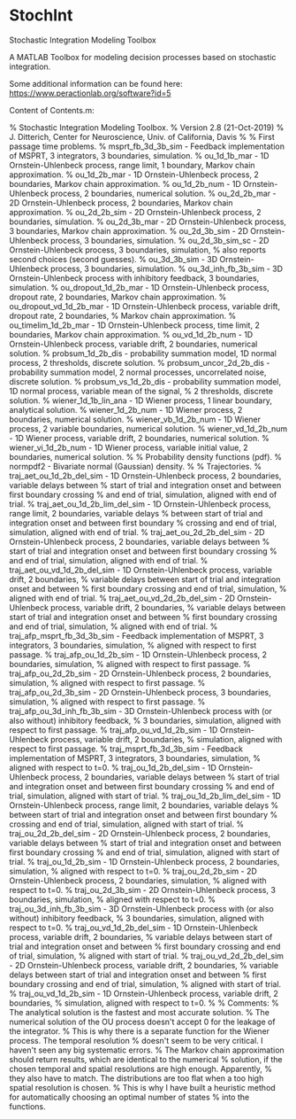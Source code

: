 # StochInt
Stochastic Integration Modeling Toolbox

A MATLAB Toolbox for modeling decision processes based on stochastic integration.

Some additional information can be found here: https://www.peractionlab.org/software?id=5

Content of Contents.m:

% Stochastic Integration Modeling Toolbox.
% Version 2.8 (21-Oct-2019)
% J. Ditterich, Center for Neuroscience, Univ. of California, Davis
%
% First passage time problems.
%   msprt_fb_3d_3b_sim            - Feedback implementation of MSPRT, 3 integrators, 3 boundaries, simulation.
%   ou_1d_1b_mar                  - 1D Ornstein-Uhlenbeck process, range limit, 1 boundary, Markov chain approximation.
%   ou_1d_2b_mar                  - 1D Ornstein-Uhlenbeck process, 2 boundaries, Markov chain approximation.
%   ou_1d_2b_num                  - 1D Ornstein-Uhlenbeck process, 2 boundaries, numerical solution.
%   ou_2d_2b_mar                  - 2D Ornstein-Uhlenbeck process, 2 boundaries, Markov chain approximation.
%   ou_2d_2b_sim                  - 2D Ornstein-Uhlenbeck process, 2 boundaries, simulation.
%   ou_2d_3b_mar                  - 2D Ornstein-Uhlenbeck process, 3 boundaries, Markov chain approximation.
%   ou_2d_3b_sim                  - 2D Ornstein-Uhlenbeck process, 3 boundaries, simulation.
%   ou_2d_3b_sim_sc               - 2D Ornstein-Uhlenbeck process, 3 boundaries, simulation,
%                                   also reports second choices (second guesses).
%   ou_3d_3b_sim                  - 3D Ornstein-Uhlenbeck process, 3 boundaries, simulation.
%   ou_3d_inh_fb_3b_sim           - 3D Ornstein-Uhlenbeck process with inhibitory feedback, 3 boundaries, simulation.
%   ou_dropout_1d_2b_mar          - 1D Ornstein-Uhlenbeck process, dropout rate, 2 boundaries, Markov chain approximation.
%   ou_dropout_vd_1d_2b_mar       - 1D Ornstein-Uhlenbeck process, variable drift, dropout rate, 2 boundaries,
%                                   Markov chain approximation.
%   ou_timelim_1d_2b_mar          - 1D Ornstein-Uhlenbeck process, time limit, 2 boundaries, Markov chain approximation.
%   ou_vd_1d_2b_num               - 1D Ornstein-Uhlenbeck process, variable drift, 2 boundaries, numerical solution.
%   probsum_1d_2b_dis             - probability summation model, 1D normal process, 2 thresholds, discrete solution.
%   probsum_uncor_2d_2b_dis       - probability summation model, 2 normal processes, uncorrelated noise, discrete solution.
%   probsum_vs_1d_2b_dis          - probability summation model, 1D normal process, variable mean of the signal,
%                                   2 thresholds, discrete solution.
%   wiener_1d_1b_lin_ana          - 1D Wiener process, 1 linear boundary, analytical solution.
%   wiener_1d_2b_num              - 1D Wiener process, 2 boundaries, numerical solution.
%   wiener_vb_1d_2b_num           - 1D Wiener process, 2 variable boundaries, numerical solution.
%   wiener_vd_1d_2b_num           - 1D Wiener process, variable drift, 2 boundaries, numerical solution.
%   wiener_vi_1d_2b_num           - 1D Wiener process, variable initial value, 2 boundaries, numerical solution.
%
% Probability density functions (pdf).
%   normpdf2                      - Bivariate normal (Gaussian) density.
%
% Trajectories.
%   traj_aet_ou_1d_2b_del_sim     - 1D Ornstein-Uhlenbeck process, 2 boundaries, variable delays between
%                                   start of trial and integration onset and between first boundary crossing
%                                   and end of trial, simulation, aligned with end of trial.
%   traj_aet_ou_1d_2b_lim_del_sim - 1D Ornstein-Uhlenbeck process, range limit, 2 boundaries, variable delays
%                                   between start of trial and integration onset and between first boundary
%                                   crossing and end of trial, simulation, aligned with end of trial.
%   traj_aet_ou_2d_2b_del_sim     - 2D Ornstein-Uhlenbeck process, 2 boundaries, variable delays between
%                                   start of trial and integration onset and between first boundary crossing
%                                   and end of trial, simulation, aligned with end of trial.
%   traj_aet_ou_vd_1d_2b_del_sim  - 1D Ornstein-Uhlenbeck process, variable drift, 2 boundaries,
%                                   variable delays between start of trial and integration onset and between
%                                   first boundary crossing and end of trial, simulation,
%                                   aligned with end of trial.
%   traj_aet_ou_vd_2d_2b_del_sim  - 2D Ornstein-Uhlenbeck process, variable drift, 2 boundaries,
%                                   variable delays between start of trial and integration onset and between
%                                   first boundary crossing and end of trial, simulation,
%                                   aligned with end of trial.
%   traj_afp_msprt_fb_3d_3b_sim   - Feedback implementation of MSPRT, 3 integrators, 3 boundaries, simulation,
%                                   aligned with respect to first passage.
%   traj_afp_ou_1d_2b_sim         - 1D Ornstein-Uhlenbeck process, 2 boundaries, simulation,
%                                   aligned with respect to first passage.
%   traj_afp_ou_2d_2b_sim         - 2D Ornstein-Uhlenbeck process, 2 boundaries, simulation,
%                                   aligned with respect to first passage.
%   traj_afp_ou_2d_3b_sim         - 2D Ornstein-Uhlenbeck process, 3 boundaries, simulation,
%                                   aligned with respect to first passage.
%   traj_afp_ou_3d_inh_fb_3b_sim  - 3D Ornstein-Uhlenbeck process with (or also without) inhibitory feedback,
%                                   3 boundaries, simulation, aligned with respect to first passage.
%   traj_afp_ou_vd_1d_2b_sim      - 1D Ornstein-Uhlenbeck process, variable drift, 2 boundaries,
%                                   simulation, aligned with respect to first passage.
%   traj_msprt_fb_3d_3b_sim       - Feedback implementation of MSPRT, 3 integrators, 3 boundaries, simulation,
%                                   aligned with respect to t=0.
%   traj_ou_1d_2b_del_sim         - 1D Ornstein-Uhlenbeck process, 2 boundaries, variable delays between
%                                   start of trial and integration onset and between first boundary crossing
%                                   and end of trial, simulation, aligned with start of trial.
%   traj_ou_1d_2b_lim_del_sim     - 1D Ornstein-Uhlenbeck process, range limit, 2 boundaries, variable delays
%                                   between start of trial and integration onset and between first boundary
%                                   crossing and end of trial, simulation, aligned with start of trial.
%   traj_ou_2d_2b_del_sim         - 2D Ornstein-Uhlenbeck process, 2 boundaries, variable delays between
%                                   start of trial and integration onset and between first boundary crossing
%                                   and end of trial, simulation, aligned with start of trial.
%   traj_ou_1d_2b_sim             - 1D Ornstein-Uhlenbeck process, 2 boundaries, simulation,
%                                   aligned with respect to t=0.
%   traj_ou_2d_2b_sim             - 2D Ornstein-Uhlenbeck process, 2 boundaries, simulation,
%                                   aligned with respect to t=0.
%   traj_ou_2d_3b_sim             - 2D Ornstein-Uhlenbeck process, 3 boundaries, simulation,
%                                   aligned with respect to t=0.
%   traj_ou_3d_inh_fb_3b_sim      - 3D Ornstein-Uhlenbeck process with (or also without) inhibitory feedback,
%                                   3 boundaries, simulation, aligned with respect to t=0.
%   traj_ou_vd_1d_2b_del_sim      - 1D Ornstein-Uhlenbeck process, variable drift, 2 boundaries,
%                                   variable delays between start of trial and integration onset and between
%                                   first boundary crossing and end of trial, simulation,
%                                   aligned with start of trial.
%   traj_ou_vd_2d_2b_del_sim      - 2D Ornstein-Uhlenbeck process, variable drift, 2 boundaries,
%                                   variable delays between start of trial and integration onset and between
%                                   first boundary crossing and end of trial, simulation,
%                                   aligned with start of trial.
%   traj_ou_vd_1d_2b_sim          - 1D Ornstein-Uhlenbeck process, variable drift, 2 boundaries,
%                                   simulation, aligned with respect to t=0.
%
% Comments:
% The analytical solution is the fastest and most accurate solution.
% The numerical solution of the OU process doesn't accept 0 for the leakage of the integrator.
% This is why there is a separate function for the Wiener process. The temporal resolution
% doesn't seem to be very critical. I haven't seen any big systematic errors.
% The Markov chain approximation should return results, which are identical to the numerical
% solution, if the chosen temporal and spatial resolutions are high enough. Apparently,
% they also have to match. The distributions are too flat when a too high spatial resolution is chosen.
% This is why I have built a heuristic method for automatically choosing an optimal number of states
% into the functions.
